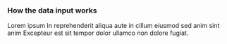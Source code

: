 ### How the data input works

Lorem ipsum In reprehenderit aliqua aute in cillum eiusmod sed anim sint anim Excepteur est sit tempor dolor ullamco non dolore fugiat.